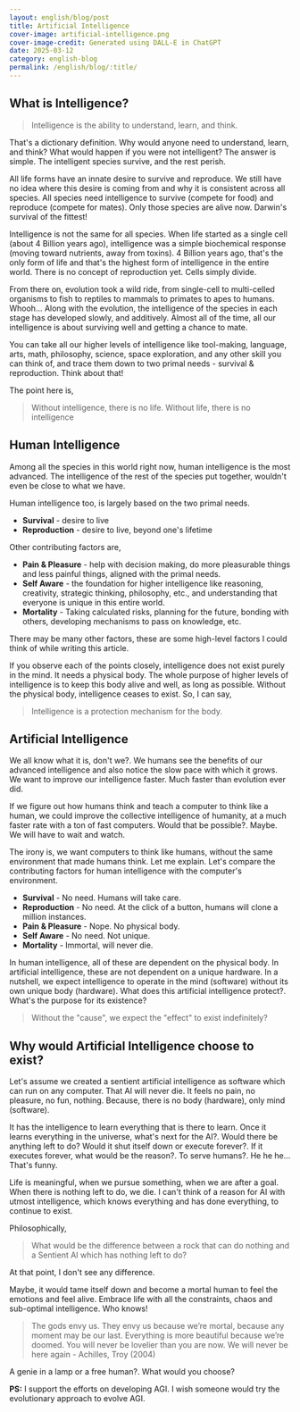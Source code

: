 ```yaml
---
layout: english/blog/post
title: Artificial Intelligence
cover-image: artificial-intelligence.png
cover-image-credit: Generated using DALL-E in ChatGPT
date: 2025-03-12
category: english-blog
permalink: /english/blog/:title/
---
```


## What is Intelligence?

> Intelligence is the ability to understand, learn, and think.

That's a dictionary definition. Why would anyone need to understand, learn, and think? What would happen if you were not intelligent? The answer is simple. The intelligent species survive, and the rest perish.

All life forms have an innate desire to survive and reproduce. We still have no idea where this desire is coming from and why it is consistent across all species. All species need intelligence to survive (compete for food) and reproduce (compete for mates). Only those species are alive now. Darwin's survival of the fittest!

Intelligence is not the same for all species. When life started as a single cell (about 4 Billion years ago), intelligence was a simple biochemical response (moving toward nutrients, away from toxins). 4 Billion years ago, that's the only form of life and that's the highest form of intelligence in the entire world. There is no concept of reproduction yet. Cells simply divide.

From there on, evolution took a wild ride, from single-cell to multi-celled organisms to fish to reptiles to mammals to primates to apes to humans. Whooh... Along with the evolution, the intelligence of the species in each stage has developed slowly, and additively. Almost all of the time, all our intelligence is about surviving well and getting a chance to mate.

You can take all our higher levels of intelligence like tool-making, language, arts, math, philosophy, science, space exploration, and any other skill you can think of, and trace them down to two primal needs - survival & reproduction. Think about that!

The point here is,

> Without intelligence, there is no life. Without life, there is no intelligence

## Human Intelligence

Among all the species in this world right now, human intelligence is the most advanced. The intelligence of the rest of the species put together, wouldn't even be close to what we have.

Human intelligence too, is largely based on the two primal needs.

- **Survival** - desire to live
- **Reproduction** - desire to live, beyond one's lifetime

Other contributing factors are,

- **Pain & Pleasure** - help with decision making, do more pleasurable things and less painful things, aligned with the primal needs.
- **Self Aware** - the foundation for higher intelligence like reasoning, creativity, strategic thinking, philosophy, etc., and understanding that everyone is unique in this entire world.
- **Mortality** - Taking calculated risks, planning for the future, bonding with others, developing mechanisms to pass on knowledge, etc.

There may be many other factors, these are some high-level factors I could think of while writing this article.

If you observe each of the points closely, intelligence does not exist purely in the mind. It needs a physical body. The whole purpose of higher levels of intelligence is to keep this body alive and well, as long as possible. Without the physical body, intelligence ceases to exist. So, I can say,

> Intelligence is a protection mechanism for the body.

## Artificial Intelligence

We all know what it is, don't we?. We humans see the benefits of our advanced intelligence and also notice the slow pace with which it grows. We want to improve our intelligence faster. Much faster than evolution ever did.

If we figure out how humans think and teach a computer to think like a human, we could improve the collective intelligence of humanity, at a much faster rate with a ton of fast computers. Would that be possible?. Maybe. We will have to wait and watch.

The irony is, we want computers to think like humans, without the same environment that made humans think. Let me explain. Let's compare the contributing factors for human intelligence with the computer's environment.

- **Survival** - No need. Humans will take care.
- **Reproduction** - No need. At the click of a button, humans will clone a million instances.
- **Pain & Pleasure** - Nope. No physical body.
- **Self Aware** - No need. Not unique.
- **Mortality** - Immortal, will never die.

In human intelligence, all of these are dependent on the physical body. In artificial intelligence, these are not dependent on a unique hardware. In a nutshell, we expect intelligence to operate in the mind (software) without its own unique body (hardware). What does this artificial intelligence protect?. What's the purpose for its existence?

> Without the "cause", we expect the "effect" to exist indefinitely?

## Why would Artificial Intelligence choose to exist?

Let's assume we created a sentient artificial intelligence as software which can run on any computer. That AI will never die. It feels no pain, no pleasure, no fun, nothing. Because, there is no body (hardware), only mind (software).

It has the intelligence to learn everything that is there to learn. Once it learns everything in the universe, what's next for the AI?. Would there be anything left to do? Would it shut itself down or execute forever?. If it executes forever, what would be the reason?. To serve humans?. He he he... That's funny.

Life is meaningful, when we pursue something, when we are after a goal. When there is nothing left to do, we die. I can't think of a reason for AI with utmost intelligence, which knows everything and has done everything, to continue to exist.

Philosophically,

> What would be the difference between a rock that can do nothing and a Sentient AI which has nothing left to do?

At that point, I don't see any difference.

Maybe, it would tame itself down and become a mortal human to feel the emotions and feel alive. Embrace life with all the constraints, chaos and sub-optimal intelligence. Who knows!

> The gods envy us. They envy us because we’re mortal, because any moment may be our last. Everything is more beautiful because we’re doomed. You will never be lovelier than you are now. We will never be here again - Achilles, Troy (2004)

A genie in a lamp or a free human?. What would you choose?

**PS:** I support the efforts on developing AGI. I wish someone would try the evolutionary approach to evolve AGI.
